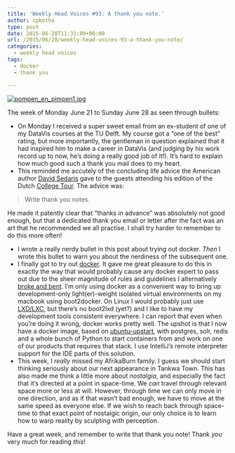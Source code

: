 ```yaml
---
title: 'Weekly Head Voices #93: A thank you note.'
author: cpbotha
type: post
date: 2015-06-28T11:31:00+00:00
url: /2015/06/28/weekly-head-voices-93-a-thank-you-note/
categories:
  - weekly head voices
tags:
  - docker
  - thank you

---
```

<div class="figure">
  <p>
    <a href="http://cpbotha.net/wp-content/uploads/2015/06/wpid-pompen_en_pimpen1.jpg" data-rel="lightbox-image-0" data-rl_title="" data-rl_caption="" title=""><img src="http://cpbotha.net/wp-content/uploads/2015/06/wpid-pompen_en_pimpen1-300x225.jpg" alt="pompen_en_pimpen1.jpg" /></a>
  </p></p>
</div>

The week of Monday June 21 to Sunday June 28 as seen through bullets: 

<ul class="org-ul">
  <li>
    On Monday I received a super sweet email from an ex-student of one of my DataVis courses at the TU Delft. My course got a &#8220;one of the best&#8221; rating, but more importantly, the gentleman in question explained that it had inspired him to make a career in DataVis (and judging by his work record up to now, he&#8217;s doing a really good job of it!). It&#8217;s hard to explain how much good such a thank you mail does to my heart.
  </li>
  <li>
    This reminded me accutely of the concluding life advice the American author <a href="https://nl.wikipedia.org/wiki/David_Sedaris">David Sedaris</a> gave to the guests attending his edition of the Dutch <a href="https://nl.wikipedia.org/wiki/College_Tour">College Tour</a>. The advice was:
  </li>
</ul>

> Write thank you notes. 

He made it patently clear that &#8220;thanks in advance&#8221; was absolutely not good enough, but that a dedicated thank you email or letter after the fact was an art that he recommended we all practise. I shall try harder to remember to do this more often! 

<ul class="org-ul">
  <li>
    I wrote a really nerdy bullet in this post about trying out docker. <i>Then</i> I wrote this bullet to warn you about the nerdiness of the subsequent one.
  </li>
  <li>
    I finally got to try out <a href="https://www.docker.com/">docker</a>. It gave me great pleasure to do this in exactly the way that would probably cause any docker expert to pass out due to the sheer magnitude of rules and guidelines I alternatively <a href="http://blog.docker.com/2014/06/why-you-dont-need-to-run-sshd-in-docker/">broke and bent</a>. I&#8217;m only using docker as a convenient way to bring up development-only light(er)-weight isolated virtual environments on my macbook using boot2docker. On Linux I would probably just use <a href="https://linuxcontainers.org/lxd/introduction/">LXD/LXC</a>, but there&#8217;s no boot2lxd (yet?) and I like to have my development tools consistent everywhere. I can report that even when you&#8217;re doing it wrong, docker works pretty well. The upshot is that I now have a docker image, based on <a href="https://registry.hub.docker.com/_/ubuntu-upstart/">ubuntu-upstart</a>, with postgres, solr, redis and a whole bunch of Python to start containers from and work on one of our products that requires that stack. I use IntelliJ&#8217;s remote interpreter support for the IDE parts of this solution.
  </li>
  <li>
    This week, I <i>really</i> missed my AfrikaBurn family. I guess we should start thinking seriously about our next appearance in Tankwa Town. This has also made me think a little more about <i>nostalgia</i>, and especially the fact that it&#8217;s directed at a point in space-time. We <i>can</i> travel through relevant space more or less at will. However, through time we can only move in one direction, and as if that wasn&#8217;t bad enough, we have to move at the same speed as everyone else. If we wish to reach back through space-time to that exact point of nostalgic origin, our only choice is to learn how to warp reality by sculpting with perception.
  </li>
</ul>

Have a great week, and remember to write that thank you note! Thank _you_ very much for reading _this_!
